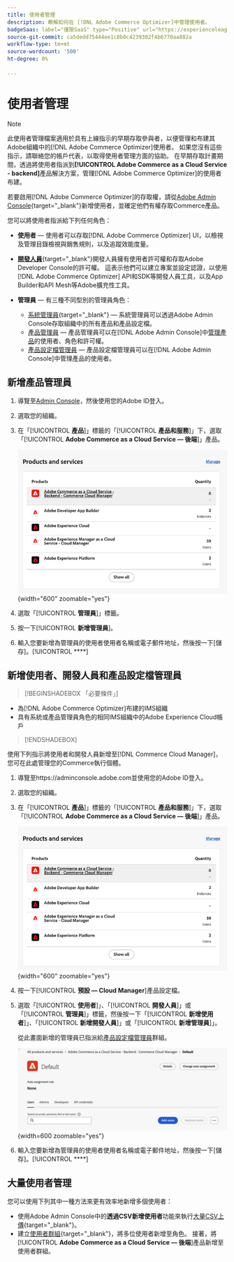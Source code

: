 ```yaml
---
title: 使用者管理
description: 瞭解如何在 [!DNL Adobe Commerce Optimizer]中管理使用者。
badgeSaas: label="僅限SaaS" type="Positive" url="https://experienceleague.adobe.com/en/docs/commerce/user-guides/product-solutions" tooltip="僅適用於Adobe Commerce as a Cloud Service和Adobe Commerce Optimizer專案(Adobe管理的SaaS基礎結構)。"
source-git-commit: ca5dedd75444ee1c8b0c4239302f4b6770aa882a
workflow-type: tm+mt
source-wordcount: '500'
ht-degree: 0%

---
```


# 使用者管理

>[!NOTE]
>
>此使用者管理檔案適用於具有上線指示的早期存取參與者，以便管理和布建其Adobe組織中的[!DNL Adobe Commerce Optimizer]使用者。 如果您沒有這些指示，請聯絡您的帳戶代表，以取得使用者管理方面的協助。 在早期存取計畫期間，透過將使用者指派到&#x200B;**[!UICONTROL Adobe Commerce as a Cloud Service - backend]**&#x200B;產品解決方案，管理[!DNL Adobe Commerce Optimizer]的使用者布建。

若要啟用[!DNL Adobe Commerce Optimizer]的存取權，請從[Adobe Admin Console](https://adminconsole.adobe.com){target="_blank"}新增使用者，並確定他們有權存取Commerce產品。

您可以將使用者指派給下列任何角色：

* **使用者** — 使用者可以存取[!DNL Adobe Commerce Optimizer] UI，以檢視及管理目錄檢視與銷售規則，以及追蹤效能度量。

* [**開發人員**](https://helpx.adobe.com/enterprise/using/manage-developers.html#Adddevelopers){target="_blank"}開發人員擁有使用者許可權和存取Adobe Developer Console的許可權。 這表示他們可以建立專案並設定認證，以使用[!DNL Adobe Commerce Optimizer] API和SDK等開發人員工具，以及App Builder和API Mesh等Adobe擴充性工具。

* **管理員** — 有三種不同型別的管理員角色：
   * [系統管理員](https://helpx.adobe.com/enterprise/using/admin-roles.html){target="_blank"} — 系統管理員可以透過Adobe Admin Console存取組織中的所有產品和產品設定檔。
   * [產品管理員](#add-a-product-admin) — 產品管理員可以在[!DNL Adobe Admin Console]中[管理產品](#add-users-and-admins)的使用者、角色和許可權。
   * [產品設定檔管理員](#add-users-developers-and-product-profile-admins) — 產品設定檔管理員可以在[!DNL Adobe Admin Console]中管理產品的使用者。

## 新增產品管理員

1. 導覽至[Admin Console](https://adminconsole.adobe.com)，然後使用您的Adobe ID登入。

1. 選取您的組織。

1. 在「[!UICONTROL **產品**]」標籤的「[!UICONTROL **產品和服務**]」下，選取「[!UICONTROL **Adobe Commerce as a Cloud Service — 後端**]」產品。

   ![選取產品](../cloud-service/assets/backend.png){width="600" zoomable="yes"}

1. 選取「[!UICONTROL **管理員**]」標籤。

1. 按一下&#x200B;[!UICONTROL **新增管理員**]。

1. 輸入您要新增為管理員的使用者使用者名稱或電子郵件地址，然後按一下[儲存]。[!UICONTROL ****]

## 新增使用者、開發人員和產品設定檔管理員

>[!BEGINSHADEBOX 「必要條件」]
* 為[!DNL Adobe Commerce Optimizer]布建的IMS組織
* 具有系統或產品管理員角色的相同IMS組織中的Adobe Experience Cloud帳戶
>[!ENDSHADEBOX]

使用下列指示將使用者和開發人員新增至[!DNL Commerce Cloud Manager]，您可在此處管理您的Commerce執行個體。

1. 導覽至https://adminconsole.adobe.com並使用您的Adobe ID登入。

1. 選取您的組織。

1. 在「[!UICONTROL **產品**]」標籤的「[!UICONTROL **產品和服務**]」下，選取「[!UICONTROL **Adobe Commerce as a Cloud Service — 後端**]」產品。

   ![選取產品](../cloud-service/assets/backend.png){width="600" zoomable="yes"}

1. 按一下&#x200B;[!UICONTROL **預設 — Cloud Manager**]&#x200B;產品設定檔。

1. 選取「[!UICONTROL **使用者**]」、「[!UICONTROL **開發人員**]」或「[!UICONTROL **管理員**]」標籤，然後按一下「[!UICONTROL **新增使用者**]」、「[!UICONTROL **新增開發人員**]」或「[!UICONTROL **新增管理員**]」。

   從此畫面新增的管理員已指派給[產品設定檔管理員](#understanding-roles)群組。

   ![索引標籤選取](../cloud-service/assets/tab-select.png){width=600 zoomable="yes"}

1. 輸入您要新增為管理員的使用者使用者名稱或電子郵件地址，然後按一下[儲存]。[!UICONTROL ****]

## 大量使用者管理

您可以使用下列其中一種方法來更有效率地新增多個使用者：

* 使用Adobe Admin Console中的&#x200B;**透過CSV新增使用者**&#x200B;功能來執行[大量CSV上傳](https://helpx.adobe.com/enterprise/using/bulk-upload-users.html){target="_blank"}。
* 建立[使用者群組](https://helpx.adobe.com/enterprise/using/user-groups.html){target="_blank"}，將多位使用者新增至角色。 接著，將&#x200B;[!UICONTROL **Adobe Commerce as a Cloud Service — 後端**]&#x200B;產品新增至使用者群組。

